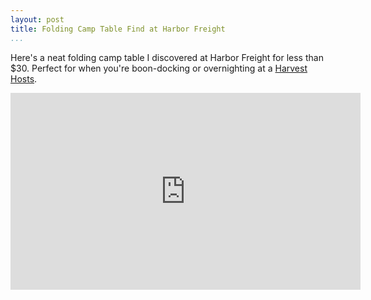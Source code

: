 ```yaml
---
layout: post  
title: Folding Camp Table Find at Harbor Freight  
...
```


Here's a neat folding camp table I discovered at Harbor Freight for less than $30. Perfect for when you're boon-docking or overnighting at a [Harvest Hosts](https://harvesthosts.com/).

<iframe width="560" height="315" src="https://www.youtube.com/embed/hzbEUmg2xxg" title="YouTube video player" frameborder="0" allow="accelerometer; autoplay; clipboard-write; encrypted-media; gyroscope; picture-in-picture" allowfullscreen></iframe>